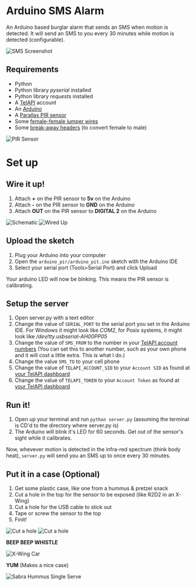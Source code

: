Arduino SMS Alarm
=================

An Arduino based burglar alarm that sends an SMS when motion is detected. 
It will send an SMS to you every 30 minutes while motion is detected (configurable).

![SMS Screenshot](https://raw.github.com/mattwilliamson/arduino-sms-alarm/master/action_shots/sms.png)


## Requirements

* Python
* Python library *pyserial* installed
* Python library *requests* installed
* A [TelAPI](http://goo.gl/A36VN) account
* An [Arduino](http://arduino.cc)
* A [Parallax PIR sensor](http://www.parallax.com/tabid/768/ProductID/83/Default.aspx)
* Some [female-female jumper wires](http://adafruit.com/products/266)
* Some [break-away headers](http://www.adafruit.com/products/400) (to convert female to male)

![PIR Sensor](https://raw.github.com/mattwilliamson/arduino-sms-alarm/master/action_shots/pir_sensor.png)


# Set up


## Wire it up!

1. Attach **+** on the PIR sensor to **5v** on the Arduino
1. Attach **-** on the PIR sensor to **GND** on the Arduino
1. Attach **OUT** on the PIR sensor to **DIGITAL 2** on the Arduino

![Schematic](https://raw.github.com/mattwilliamson/arduino-sms-alarm/master/action_shots/Schematic_bb.png)
![Wired Up](https://raw.github.com/mattwilliamson/arduino-sms-alarm/master/action_shots/wired_up.png)


## Upload the sketch

1. Plug your Arduino into your computer
1. Open the `arduino_pir/arduino_pit.ino` sketch with the Arduino IDE
1. Select your serial port (Tools>Serial Port) and click Upload

Your arduino LED will now be blnking. This means the PIR sensor is calibrating.


## Setup the server

1. Open server.py with a text editor
1. Change the value of `SERIAL_PORT` to the serial port you set in the Arduino IDE. For Windows it might look like *COM2*, for Posix systems, it might look like */dev/tty.usbserial-AH00PP05*
1. Change the value of `SMS_FROM` to the number in your [TelAPI account numbers](http://www.telapi.com/numbers/) (You can set this to another number, such as your own phone and it will cost a little extra. This is what I do.)
1. Change the value `SMS_TO` to your cell phone
1. Change the value of `TELAPI_ACCOUNT_SID` to your `Account SID` as found at [your TelAPI dashboard](http://www.telapi.com/dashboard)
1. Change the value of `TELAPI_TOKEN` to your `Account Token` as found at [your TelAPI dashboard](http://www.telapi.com/dashboard)

## Run it!

1. Open up your terminal and run `python server.py` (assuming the terminal is CD'd to the directory where server.py is)
1. The Arduino will blink it's LED for 60 seconds. Get out of the sensor's sight while it calibrates.


Now, whevever motion is detected in the infra-red spectrum (think body heat), `server.py` will send you an SMS up to once every 30 minutes.


## Put it in a case (Optional)

1. Get some plastic case, like one from a hummus & pretzel snack
1. Cut a hole in the top for the sensor to be exposed (like R2D2 in an X-Wing)
1. Cut a hole for the USB cable to stick out
1. Tape or screw the sensor to the top
1. Finit!

![Cut a hole](https://raw.github.com/mattwilliamson/arduino-sms-alarm/master/action_shots/case.png)
![Cut a hole](https://raw.github.com/mattwilliamson/arduino-sms-alarm/master/action_shots/complete.png)



**BEEP BEEP WHISTLE**

![X-Wing Car](https://raw.github.com/mattwilliamson/arduino-sms-alarm/master/action_shots/xwingcar.jpg)

**YUM** (Makes a nice case)

![Sabra Hummus Single Serve](https://raw.github.com/mattwilliamson/arduino-sms-alarm/master/action_shots/sabra.jpg)


